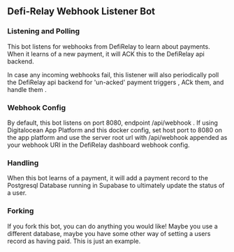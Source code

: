 ## Defi-Relay Webhook Listener Bot 



### Listening and Polling 

This bot listens for webhooks from DefiRelay to learn about payments.   When it learns of a new payment, it will ACK this to the DefiRelay api backend.   


In case any incoming webhooks fail, this listener will also periodically poll the DefiRelay api backend for 'un-acked' payment triggers , ACk them, and handle them .



###  Webhook Config 

By default, this bot listens on port 8080, endpoint  /api/webhook  .  If using Digitalocean App Platform and this docker config, set host port to 8080 on the app platform and use the server root url with  /api/webhook appended as your webhook URI in the  DefiRelay dashboard webhook config.



### Handling   

When this bot learns of a payment, it will add a payment record to the Postgresql Database running in Supabase to ultimately update the status of a user.  


### Forking 
If you fork this bot, you can do anything you would like!  Maybe you use a different database, maybe you have some other way of setting a users record as having paid.  This is just an example.     





